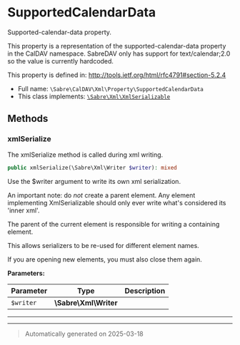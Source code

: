 
# SupportedCalendarData

Supported-calendar-data property.

This property is a representation of the supported-calendar-data property
in the CalDAV namespace. SabreDAV only has support for text/calendar;2.0
so the value is currently hardcoded.

This property is defined in:
http://tools.ietf.org/html/rfc4791#section-5.2.4

* Full name: `\Sabre\CalDAV\Xml\Property\SupportedCalendarData`
* This class implements:
[`\Sabre\Xml\XmlSerializable`](../../../Xml/XmlSerializable.md)




## Methods


### xmlSerialize

The xmlSerialize method is called during xml writing.

```php
public xmlSerialize(\Sabre\Xml\Writer $writer): mixed
```

Use the $writer argument to write its own xml serialization.

An important note: do _not_ create a parent element. Any element
implementing XmlSerializable should only ever write what's considered
its 'inner xml'.

The parent of the current element is responsible for writing a
containing element.

This allows serializers to be re-used for different element names.

If you are opening new elements, you must also close them again.






**Parameters:**

| Parameter | Type | Description |
|-----------|------|-------------|
| `$writer` | **\Sabre\Xml\Writer** |  |





***


***
> Automatically generated on 2025-03-18
